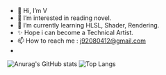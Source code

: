 - 👋 Hi, I’m V
- 👀 I’m interested in reading novel.
- 🌱 I’m currently learning HLSL, Shader, Rendering.
- ✨ Hope i can become a Technical Artist.
- 📫 How to reach me : j92080412@gmail.com
- 
![Anurag's GitHub stats](https://github-readme-stats.vercel.app/api?username=Breeze71&show_icons=true&theme=radical)
![Top Langs](https://github-readme-stats.vercel.app/api/top-langs/?username=Breeze71&layout=compact&show_icons=true&theme=radical)
<!---
Breeze71/Breeze71 is a ✨ special ✨ repository because its `README.md` (this file) appears on your GitHub profile.
You can click the Preview link to take a look at your changes.
--->
